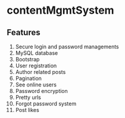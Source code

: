 # contentMgmtSystem

## Features

1. Secure login and password managements
2. MySQL database
3. Bootstrap 
4. User registration 
5. Author related posts
6. Pagination 
7. See online users
8. Password encryption 
9. Pretty urls
10. Forgot password system
11. Post likes 


